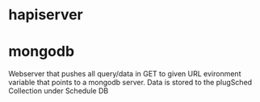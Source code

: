 # hapiserver
# mongodb

Webserver that pushes all query/data in GET to given URL evironment variable that points to a mongodb server.
Data is stored to the plugSched Collection under Schedule DB

